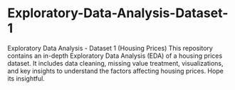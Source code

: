 # Exploratory-Data-Analysis-Dataset-1
Exploratory Data Analysis - Dataset 1 (Housing Prices) This repository contains an in-depth Exploratory Data Analysis (EDA) of a housing prices dataset. It includes data cleaning, missing value treatment, visualizations, and key insights to understand the factors affecting housing prices. 
Hope its insightful.
